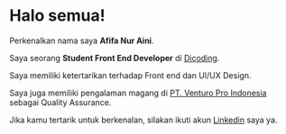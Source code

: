 # Halo semua! 

Perkenalkan nama saya **Afifa Nur Aini**.

Saya seorang **Student Front End Developer** di [Dicoding](https://www.dicoding.com/).

Saya memiliki ketertarikan terhadap Front end dan UI/UX Design.

Saya juga memiliki pengalaman magang di [PT. Venturo Pro Indonesia](https://drive.google.com/file/d/1e2L3gXFyjIr3J3Irl7B9TyxqNXQgCfrk/view?usp=sharing) sebagai Quality Assurance.

Jika kamu tertarik untuk berkenalan, silakan ikuti akun [Linkedin](www.linkedin.com/in/afifa2408) saya ya.
